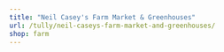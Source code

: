 ```yaml
---
title: "Neil Casey's Farm Market & Greenhouses"
url: /tully/neil-caseys-farm-market-and-greenhouses/
shop: farm
---
```

